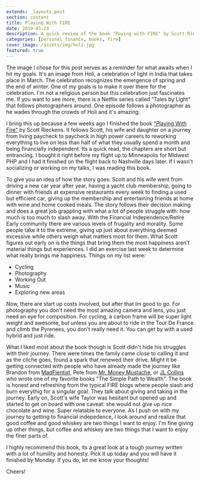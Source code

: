 ```yaml
---
extends: _layouts.post
section: content
title: Playing With FIRE
date: 2019-03-23
description: A quick review of the book "Paying with FIRE" by Scott Rieckens.
categories: [personal finance, books, fire]
cover_image: /assets/img/holi.jpg
featured: true
---
```


The image I chose for this post serves as a reminder for what awaits when I hit my goals. It's an image from Holi, a celebration of light in India that takes place in March. The celebration recognizes the emergence of spring and the end of winter. One of my goals is to make it over there for the celebration. I'm not a religious person but this celebration just fascinates me. If you want to see more, there is a Netflix series called "Tales by Light" that follows photographers around. One episode follows a photographer as he wades through the crowds of Holi and it's amazing. 

I bring this up because a few weeks ago I finished the book ["Playing With Fire"](https://www.amazon.com/Playing-Financial-Independence-Retire-Early-ebook/dp/B07JVC5F7N/ref=sr_1_1?keywords=playing+with+fire&qid=1553350721&s=gateway&sr=8-1) by Scott Rieckens. It follows Scott, his wife and daughter on a journey from living paycheck to paycheck in high power careers to reworking everything to live on less than half of what they usually spend a month and being financially independent. Its a quick read, the chapters are short but entrancing. I bought it right before my flight up to Minneapolis for Midwest PHP and I had it finished on the flight back to Nashville days later. If I wasn't socializing or working on my talks, I was reading this book. 

To give you an idea of how the story goes: Scott and his wife went from driving a new car year after year, having a yacht club membership, going to dinner with friends at expensive restaurants every week to finding a used but efficient car, giving up the membership and entertaining friends at home with wine and home cooked meals. The story follows their decision making and does a great job grappling with what a lot of people struggle with: how much is too much to slash away. With the Financial Independence/Retire Early community there are various levels of frugality and morality. Some people take it to the extreme, giving up just about everything deemed excessive while others weigh what matters most for them. What Scott figures out early on is the things that bring them the most happiness aren't material things but experiences. I did an exercise last week to determine what really brings me happiness. Things on my list were:

- Cycling
- Photography
- Working Out 
- Music 
- Exploring new areas

Now, there are start up costs involved, but after that Im good to go. For photography you don't need the most amazing camera and lens, you just need an eye for composition. For cycling, a carbon frame will be super light weight and awesome, but unless you are about to ride in the Tour De France and climb the Pyrenees, you don't really need it. You can get by with a used hybrid and just ride. 

What I liked most about the book though is Scott didn't hide his struggles with their journey. There were times the family came close to calling it and as the cliche goes, found a spark that renewed their drive. Might it be getting connected with people who have already made the journey like Brandon from [MadFientist](https://www.madfientist.com/), Pete from [Mr. Money Mustache](https://mrmoneymustache.com), or [JL Collins](https://jlcollinsnh.com/about/) who wrote one of my favorite books "The Simple Path to Wealth". The book is honest and refreshing from the typical FIRE blogs where people slash and burn everythig for a singular goal. They talk about giving and taking in the journey. Early on, Scott's wife Taylor was hesitant but opened up and started to get on board with one caveat: she would not give up nice chocolate and wine. Super relatable to everyone. As I push on with my journey to getting to financial indepedence, I look around and realize that good coffee and good whiskey are two things I want to enjoy. I'm fine giving up other things, but coffee and whiskey are two things that I want to enjoy the finer parts of. 

I highly recommend this book, its a great look at a tough journey written with a lot of humility and honesty. Pick it up today and you will have it finished by Monday. If you do, let me know your thoughts!

Cheers!